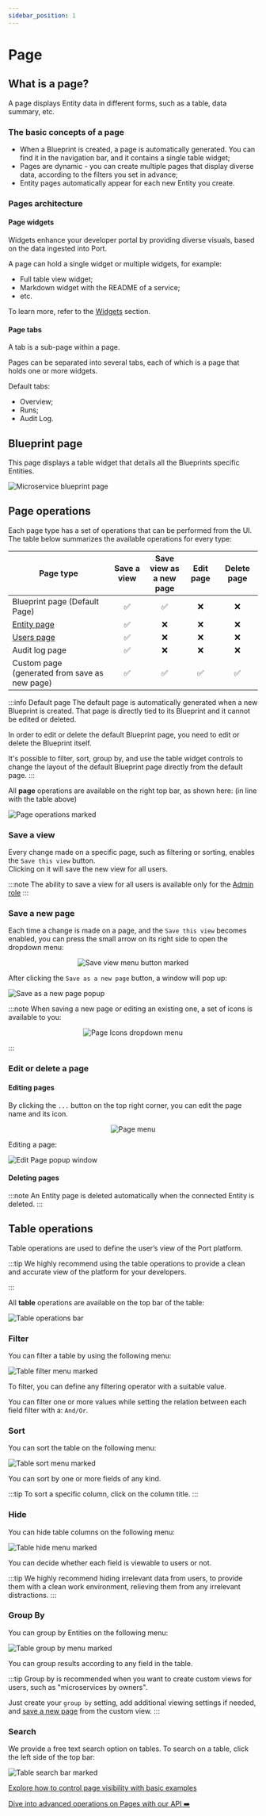 ```yaml
---
sidebar_position: 1
---
```


# Page

## What is a page?

A page displays Entity data in different forms, such as a table, data summary, etc.

### The basic concepts of a page

- When a Blueprint is created, a page is automatically generated. You can find it in the navigation bar, and it contains a single table widget;
- Pages are dynamic - you can create multiple pages that display diverse data, according to the filters you set in advance;
- Entity pages automatically appear for each new Entity you create.

### Pages architecture

#### Page widgets

Widgets enhance your developer portal by providing diverse visuals, based on the data ingested into Port.

A page can hold a single widget or multiple widgets, for example:

- Full table view widget;
- Markdown widget with the README of a service;
- etc.

To learn more, refer to the [Widgets](../widgets/widgets.md) section.

#### Page tabs

A tab is a sub-page within a page.

Pages can be separated into several tabs, each of which is a page that holds one or more widgets.

Default tabs:

- Overview;
- Runs;
- Audit Log.

## Blueprint page

This page displays a table widget that details all the Blueprints specific Entities.

![Microservice blueprint page](../../../static/img/software-catalog/pages/MicroserviceBlueprintPage.png)

## Page operations

Each page type has a set of operations that can be performed from the UI.  
The table below summarizes the available operations for every type:

| Page type                                                                                                                                        | Save a view | Save view as<br /> a new page | Edit page | Delete page |
| ------------------------------------------------------------------------------------------------------------------------------------------------ | :---------: | :---------------------------: | :-------: | :---------: |
| Blueprint page (Default Page)                                                                                                                    |     ✅      |              ✅               |    ❌     |     ❌      |
| [Entity page](../../build-your-software-catalog/sync-data-to-catalog/understand-entities-structure/understand-entities-structure.md#entity-page) |     ✅      |              ❌               |    ❌     |     ❌      |
| [Users page](../../sso-rbac/rbac/rbac.md#users-tab)                                                                                              |     ✅      |              ❌               |    ❌     |     ❌      |
| Audit log page                                                                                                                                   |     ✅      |              ❌               |    ❌     |     ❌      |
| Custom page (generated from save as new page)                                                                                                    |     ✅      |              ✅               |    ✅     |     ✅      |

:::info Default page
The default page is automatically generated when a new Blueprint is created. That page is directly tied to its Blueprint and it cannot be edited or deleted.

In order to edit or delete the default Blueprint page, you need to edit or delete the Blueprint itself.

It's possible to filter, sort, group by, and use the table widget controls to change the layout of the default Blueprint page directly from the default page.
:::

All **page** operations are available on the right top bar, as shown here: (in line with the table above)

![Page operations marked](../../../static/img/software-catalog/pages/PageOperationsMarked.png)

### Save a view

Every change made on a specific page, such as filtering or sorting, enables the `Save this view` button.  
Clicking on it will save the new view for all users.

:::note
The ability to save a view for all users is available only for the [Admin role](../../sso-rbac/rbac/rbac.md#roles)
:::

### Save a new page

Each time a change is made on a page, and the `Save this view` becomes enabled, you can press the small arrow on its right side to open the dropdown menu:

<center>

![Save view menu button marked](../../../static/img/software-catalog/pages/SaveViewDropMenuButton.png)

</center>

After clicking the `Save as a new page` button, a window will pop up:

![Save as a new page popup](../../../static/img/software-catalog/pages/SaveAPageForm.png)

:::note
When saving a new page or editing an existing one, a set of icons is available to you:

<center>

![Page Icons dropdown menu](../../../static/img/software-catalog/pages/PageIcons.png)

</center>
:::

### Edit or delete a page

#### Editing pages

By clicking the `...` button on the top right corner, you can edit the page name and its icon.

<center>

![Page menu](../../../static/img/software-catalog/pages/PageMenu.png)

</center>

Editing a page:

![Edit Page popup window](../../../static/img/software-catalog/pages/EditPageForm.png)

#### Deleting pages

:::note
An Entity page is deleted automatically when the connected Entity is deleted.
:::

## Table operations

Table operations are used to define the user’s view of the Port platform.

:::tip
We highly recommend using the table operations to provide a clean and accurate view of the platform for your developers.

:::

All **table** operations are available on the top bar of the table:

![Table operations bar](../../../static/img/software-catalog/pages/TableOperationsBar.png)

### Filter

You can filter a table by using the following menu:

![Table filter menu marked](../../../static/img/software-catalog/pages/TableFilterMenu.png)

To filter, you can define any filtering operator with a suitable value.

You can filter one or more values while setting the relation between each field filter with a: `And/Or`.

### Sort

You can sort the table on the following menu:

![Table sort menu marked](../../../static/img/software-catalog/pages/TableSortMenu.png)

You can sort by one or more fields of any kind.

:::tip
To sort a specific column, click on the column title.
:::

### Hide

You can hide table columns on the following menu:

![Table hide menu marked](../../../static/img/software-catalog/pages/TableHideMenu.png)

You can decide whether each field is viewable to users or not.

:::tip
We highly recommend hiding irrelevant data from users, to provide them with a clean work environment, relieving them from any irrelevant distractions.
:::

### Group By

You can group by Entities on the following menu:

![Table group by menu marked](../../../static/img/software-catalog/pages/TableGroupByMenu.png)

You can group results according to any field in the table.

:::tip
Group by is recommended when you want to create custom views for users, such as "microservices by owners".

Just create your `group by` setting, add additional viewing settings if needed, and [save a new page](#saving-new-pages) from the custom view.
:::

### Search

We provide a free text search option on tables. To search on a table, click the left side of the top bar:

![Table search bar marked](../../../static/img/software-catalog/pages/TableSearchBar.png)

[Explore how to control page visibility with basic examples](./tutorial.md)

[Dive into advanced operations on Pages with our API ➡️ ](../../api-reference/api-reference.mdx)
